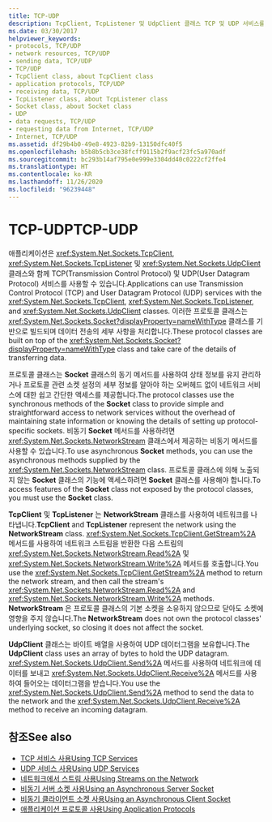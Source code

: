 ```yaml
---
title: TCP-UDP
description: TcpClient, TcpListener 및 UdpClient 클래스 TCP 및 UDP 서비스를 처리하는 방법에 대해 알아봅니다. .NET Framework에서 데이터 전송의 세부 정보를 처리합니다.
ms.date: 03/30/2017
helpviewer_keywords:
- protocols, TCP/UDP
- network resources, TCP/UDP
- sending data, TCP/UDP
- TCP/UDP
- TcpClient class, about TcpClient class
- application protocols, TCP/UDP
- receiving data, TCP/UDP
- TcpListener class, about TcpListener class
- Socket class, about Socket class
- UDP
- data requests, TCP/UDP
- requesting data from Internet, TCP/UDP
- Internet, TCP/UDP
ms.assetid: df29b4b0-49e8-4923-82b9-13150dfc40f5
ms.openlocfilehash: b5b8b5cb3ce38fcff9115b2f9acf23fc5a970adf
ms.sourcegitcommit: bc293b14af795e0e999e3304dd40c0222cf2ffe4
ms.translationtype: HT
ms.contentlocale: ko-KR
ms.lasthandoff: 11/26/2020
ms.locfileid: "96239448"
---
```

# <a name="tcp-udp"></a><span data-ttu-id="d0302-103">TCP-UDP</span><span class="sxs-lookup"><span data-stu-id="d0302-103">TCP-UDP</span></span>

<span data-ttu-id="d0302-104">애플리케이션은 <xref:System.Net.Sockets.TcpClient>, <xref:System.Net.Sockets.TcpListener> 및 <xref:System.Net.Sockets.UdpClient> 클래스와 함께 TCP(Transmission Control Protocol) 및 UDP(User Datagram Protocol) 서비스를 사용할 수 있습니다.</span><span class="sxs-lookup"><span data-stu-id="d0302-104">Applications can use Transmission Control Protocol (TCP) and User Datagram Protocol (UDP) services with the <xref:System.Net.Sockets.TcpClient>, <xref:System.Net.Sockets.TcpListener>, and <xref:System.Net.Sockets.UdpClient> classes.</span></span> <span data-ttu-id="d0302-105">이러한 프로토콜 클래스는 <xref:System.Net.Sockets.Socket?displayProperty=nameWithType> 클래스를 기반으로 빌드되며 데이터 전송의 세부 사항을 처리합니다.</span><span class="sxs-lookup"><span data-stu-id="d0302-105">These protocol classes are built on top of the <xref:System.Net.Sockets.Socket?displayProperty=nameWithType> class and take care of the details of transferring data.</span></span>  
  
 <span data-ttu-id="d0302-106">프로토콜 클래스는 **Socket** 클래스의 동기 메서드를 사용하여 상태 정보를 유지 관리하거나 프로토콜 관련 소켓 설정의 세부 정보를 알아야 하는 오버헤드 없이 네트워크 서비스에 대한 쉽고 간단한 액세스를 제공합니다.</span><span class="sxs-lookup"><span data-stu-id="d0302-106">The protocol classes use the synchronous methods of the **Socket** class to provide simple and straightforward access to network services without the overhead of maintaining state information or knowing the details of setting up protocol-specific sockets.</span></span> <span data-ttu-id="d0302-107">비동기 **Socket** 메서드를 사용하려면 <xref:System.Net.Sockets.NetworkStream> 클래스에서 제공하는 비동기 메서드를 사용할 수 있습니다.</span><span class="sxs-lookup"><span data-stu-id="d0302-107">To use asynchronous **Socket** methods, you can use the asynchronous methods supplied by the <xref:System.Net.Sockets.NetworkStream> class.</span></span> <span data-ttu-id="d0302-108">프로토콜 클래스에 의해 노출되지 않는 **Socket** 클래스의 기능에 액세스하려면 **Socket** 클래스를 사용해야 합니다.</span><span class="sxs-lookup"><span data-stu-id="d0302-108">To access features of the **Socket** class not exposed by the protocol classes, you must use the **Socket** class.</span></span>  
  
 <span data-ttu-id="d0302-109">**TcpClient** 및 **TcpListener** 는 **NetworkStream** 클래스를 사용하여 네트워크를 나타냅니다.</span><span class="sxs-lookup"><span data-stu-id="d0302-109">**TcpClient** and **TcpListener** represent the network using the **NetworkStream** class.</span></span> <span data-ttu-id="d0302-110"><xref:System.Net.Sockets.TcpClient.GetStream%2A> 메서드를 사용하여 네트워크 스트림을 반환한 다음 스트림의 <xref:System.Net.Sockets.NetworkStream.Read%2A> 및 <xref:System.Net.Sockets.NetworkStream.Write%2A> 메서드를 호출합니다.</span><span class="sxs-lookup"><span data-stu-id="d0302-110">You use the <xref:System.Net.Sockets.TcpClient.GetStream%2A> method to return the network stream, and then call the stream's <xref:System.Net.Sockets.NetworkStream.Read%2A> and <xref:System.Net.Sockets.NetworkStream.Write%2A> methods.</span></span> <span data-ttu-id="d0302-111">**NetworkStream** 은 프로토콜 클래스의 기본 소켓을 소유하지 않으므로 닫아도 소켓에 영향을 주지 않습니다.</span><span class="sxs-lookup"><span data-stu-id="d0302-111">The **NetworkStream** does not own the protocol classes' underlying socket, so closing it does not affect the socket.</span></span>  
  
 <span data-ttu-id="d0302-112">**UdpClient** 클래스는 바이트 배열을 사용하여 UDP 데이터그램을 보유합니다.</span><span class="sxs-lookup"><span data-stu-id="d0302-112">The **UdpClient** class uses an array of bytes to hold the UDP datagram.</span></span> <span data-ttu-id="d0302-113"><xref:System.Net.Sockets.UdpClient.Send%2A> 메서드를 사용하여 네트워크에 데이터를 보내고 <xref:System.Net.Sockets.UdpClient.Receive%2A> 메서드를 사용하여 들어오는 데이터그램을 받습니다.</span><span class="sxs-lookup"><span data-stu-id="d0302-113">You use the <xref:System.Net.Sockets.UdpClient.Send%2A> method to send the data to the network and the <xref:System.Net.Sockets.UdpClient.Receive%2A> method to receive an incoming datagram.</span></span>  
  
## <a name="see-also"></a><span data-ttu-id="d0302-114">참조</span><span class="sxs-lookup"><span data-stu-id="d0302-114">See also</span></span>

- [<span data-ttu-id="d0302-115">TCP 서비스 사용</span><span class="sxs-lookup"><span data-stu-id="d0302-115">Using TCP Services</span></span>](using-tcp-services.md)
- [<span data-ttu-id="d0302-116">UDP 서비스 사용</span><span class="sxs-lookup"><span data-stu-id="d0302-116">Using UDP Services</span></span>](using-udp-services.md)
- [<span data-ttu-id="d0302-117">네트워크에서 스트림 사용</span><span class="sxs-lookup"><span data-stu-id="d0302-117">Using Streams on the Network</span></span>](using-streams-on-the-network.md)
- [<span data-ttu-id="d0302-118">비동기 서버 소켓 사용</span><span class="sxs-lookup"><span data-stu-id="d0302-118">Using an Asynchronous Server Socket</span></span>](using-an-asynchronous-server-socket.md)
- [<span data-ttu-id="d0302-119">비동기 클라이언트 소켓 사용</span><span class="sxs-lookup"><span data-stu-id="d0302-119">Using an Asynchronous Client Socket</span></span>](using-an-asynchronous-client-socket.md)
- [<span data-ttu-id="d0302-120">애플리케이션 프로토콜 사용</span><span class="sxs-lookup"><span data-stu-id="d0302-120">Using Application Protocols</span></span>](using-application-protocols.md)
